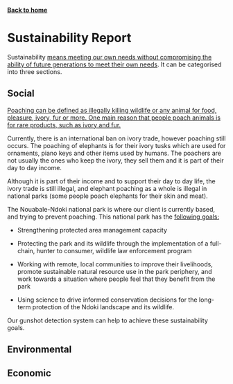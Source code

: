 [__Back to home__](index.md)

# Sustainability Report

Sustainability [means meeting our own needs without compromising the ability of future generations to meet their own needs](http://www.mcgill.ca/sustainability/files/sustainability/what-is-sustainability.pdf). It can be categorised into three sections.

## Social

[Poaching can be defined as illegally killing wildlife or any animal for food, pleasure, ivory, fur or more. One main reason that people poach animals is for rare products, such as ivory and fur.](https://www.4elephants.org/blog/article/why-elephants-are-poached)

Currently, there is an international ban on ivory trade, however poaching still occurs. The poaching of elephants is for their ivory tusks which are used for ornaments, piano keys and other items used by humans. The poachers are not usually the ones who keep the ivory, they sell them and it is part of their day to day income. 

Although it is part of their income and to support their day to day life, the ivory trade is still illegal, and elephant poaching as a whole is illegal in national parks (some people poach elephants for their skin and meat).

The Nouabale-Ndoki national park is where our client is currently based, and trying to prevent poaching. This national park has the [following goals:](https://congo.wcs.org/Wild-Places/Nouabale-Ndoki-National-Park.aspx) 

- Strengthening protected area management capacity

- Protecting the park and its wildlife through the implementation of a full-chain, hunter to consumer, wildlife law enforcement program

- Working with remote, local communities to improve their livelihoods, promote sustainable natural resource use in the park periphery, and work towards a situation where people feel that they benefit from the park

- Using science to drive informed conservation decisions for the long-term protection of the Ndoki landscape and its wildlife.

Our gunshot detection system can help to achieve these sustainability goals.

## Environmental

## Economic
